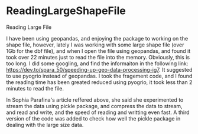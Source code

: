 # ReadingLargeShapeFile
Reading Large File

I have been using geopandas, and enjoying the package to working on the shape file, however, lately I was working with some large shape file (over 1Gb for the dbf file), and when I open the file using geopandas, and found it took over 22 minutes just to read the file into the memory. Obviously, this is too long. I did some googling, and find the informaiton in the following link: https://dev.to/spara_50/speeding-up-geo-data-processing-ig7. It suggested to use pyogrio instead of geopandas. I took the fragement code, and I found the reading time has been greated reduced using pyogrio, it took less than 2 minutes to read the file.

In Sophia Parafina's article reffered above, she said she experimented to stream the data using pickle package, and compress the data to stream, and read and write, and the speed of reading and writting even fast. A third version of the code was added to check how well the pickle package in dealing with the large size data. 


